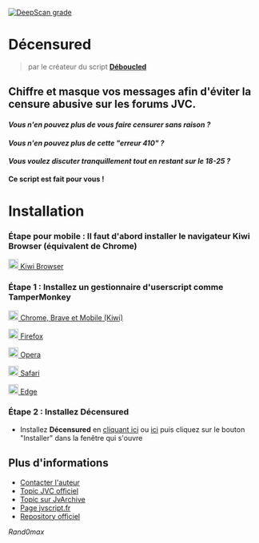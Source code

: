 [![DeepScan grade](https://deepscan.io/api/teams/16229/projects/21256/branches/606353/badge/grade.svg)](https://deepscan.io/dashboard#view=project&tid=16229&pid=21256&bid=606353)

# **Décensured**

> par le créateur du script [**Déboucled**](https://github.com/Rand0max/deboucled#readme)

## Chiffre et masque vos messages afin d'éviter la censure abusive sur les forums JVC.

#### _Vous n'en pouvez plus de vous faire censurer sans raison ?_

#### _Vous n'en pouvez plus de cette "erreur 410" ?_

#### _Vous voulez discuter tranquillement tout en restant sur le 18-25 ?_

**Ce script est fait pour vous !**

# Installation

### Étape pour mobile : Il faut d'abord installer le navigateur **Kiwi Browser** (équivalent de Chrome)

<a href="https://play.google.com/store/apps/details?id=com.kiwibrowser.browser" target="_blank"><img src="https://kiwibrowser.com/wp-content/uploads/2019/09/cropped-Favicon-512x512-32x32.png" alt="Chrome" width="20"/> Kiwi Browser</a>

### Étape 1 : Installez un gestionnaire d'userscript comme **TamperMonkey**

<a href="https://chrome.google.com/webstore/detail/tampermonkey/dhdgffkkebhmkfjojejmpbldmpobfkfo?hl=fr" target="_blank"><img src="https://upload.wikimedia.org/wikipedia/commons/e/e1/Google_Chrome_icon_%28February_2022%29.svg" alt="Chrome" width="20"/> Chrome, Brave et Mobile (Kiwi)</a>

<a href="https://addons.mozilla.org/fr/firefox/addon/tampermonkey/" target="_blank"><img src="https://upload.wikimedia.org/wikipedia/commons/a/a0/Firefox_logo%2C_2019.svg" alt="Firefox" width="20"/> Firefox</a>

<a href="https://addons.opera.com/fr/extensions/details/tampermonkey-beta/?display=en/" target="_blank"><img src="https://upload.wikimedia.org/wikipedia/commons/4/49/Opera_2015_icon.svg" alt="Opera" width="20"/> Opera</a>

<a href="https://apps.apple.com/app/apple-store/id1482490089?pt=117945903&ct=tm.net&mt=8/" target="_blank"><img src="https://upload.wikimedia.org/wikipedia/en/7/71/Safari_14_icon.png" alt="Safari" width="20"/> Safari</a>

<a href="https://microsoftedge.microsoft.com/addons/detail/tampermonkey/iikmkjmpaadaobahmlepeloendndfphd/" target="_blank"><img src="https://upload.wikimedia.org/wikipedia/commons/9/98/Microsoft_Edge_logo_%282019%29.svg" alt="Edge" width="20"/> Edge</a>

### Étape 2 : Installez **Décensured**

- Installez **Décensured** en [cliquant ici](https://github.com/Rand0max/decensured/raw/master/decensured.user.js) ou [ici](https://jvscript.fr/script/decensured) puis cliquez sur le bouton "Installer" dans la fenêtre qui s'ouvre

## Plus d'informations

- [Contacter l'auteur](https://www.jeuxvideo.com/messages-prives/nouveau.php?all_dest=Rand0max)
- [Topic JVC officiel]()
- [Topic sur JvArchive]()
- [Page jvscript.fr](https://jvscript.fr/script/decensured)
- [Repository officiel](https://github.com/Rand0max/decensured/)

_Rand0max_
